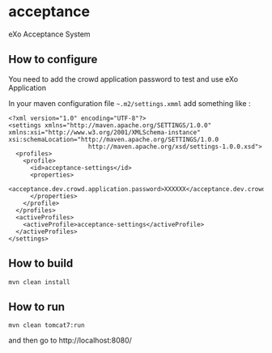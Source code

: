 acceptance
==========

eXo Acceptance System

## How to configure

You need to add the crowd application password to test and use eXo Application

In your maven configuration file ```~.m2/settings.xmml``` add something like :

    <?xml version="1.0" encoding="UTF-8"?>
    <settings xmlns="http://maven.apache.org/SETTINGS/1.0.0" xmlns:xsi="http://www.w3.org/2001/XMLSchema-instance" xsi:schemaLocation="http://maven.apache.org/SETTINGS/1.0.0
                          http://maven.apache.org/xsd/settings-1.0.0.xsd">
      <profiles>
        <profile>
          <id>acceptance-settings</id>
          <properties>
            <acceptance.dev.crowd.application.password>XXXXXX</acceptance.dev.crowd.application.password>
          </properties>
        </profile>
      </profiles>
      <activeProfiles>
        <activeProfile>acceptance-settings</activeProfile>
      </activeProfiles>
    </settings>

## How to build

```mvn clean install```

## How to run

```mvn clean tomcat7:run```

and then go to http://localhost:8080/